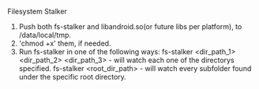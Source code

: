 Filesystem Stalker
1. Push both fs-stalker and libandroid.so(or future libs per platform), to /data/local/tmp.
2. 'chmod +x' them, if needed.
3. Run fs-stalker in one of the following ways:
fs-stalker <dir_path_1> <dir_path_2> <dir_path_3> - will watch each one of the directorys specified.
fs-stalker <root_dir_path> - will watch every subfolder found under the specific root directory.
